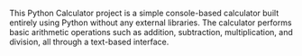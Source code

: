 This Python Calculator project is a simple console-based calculator built entirely using Python without any external libraries. The calculator performs basic arithmetic operations such as addition, subtraction, multiplication, and division, all through a text-based interface.
